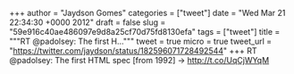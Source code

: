 
+++
author = "Jaydson Gomes"
categories = ["tweet"]
date = "Wed Mar 21 22:34:30 +0000 2012"
draft = false
slug = "59e916c40ae486097e9d8a25cf70d75fd8130efa"
tags = ["tweet"]
title = """RT @padolsey: The first H..."""
tweet = true
micro = true
tweet_url = "https://twitter.com/jaydson/status/182596071728492544"
+++
RT @padolsey: The first HTML spec [from 1992] -&gt; http://t.co/UqCjWYqM
